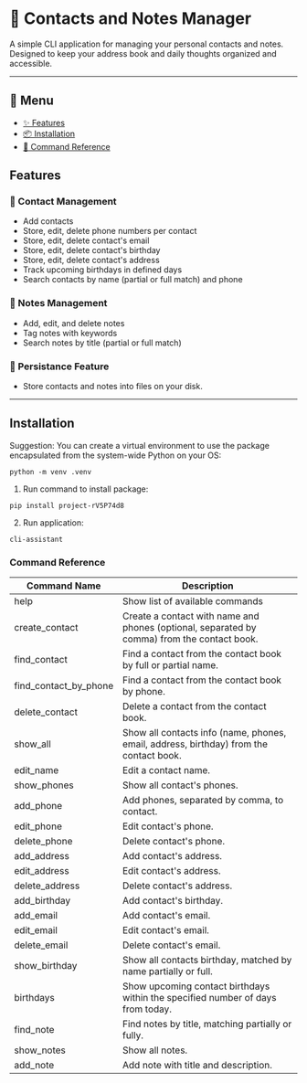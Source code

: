 # 📒 Contacts and Notes Manager

A simple CLI application for managing your personal contacts and notes. Designed to keep your address book and daily thoughts organized and accessible.

---

## 📌 Menu

- [✨ Features](#features)
- [📦 Installation](#installation)
- [📘 Command Reference](#command-reference)

## Features
### 👥 Contact Management
- Add contacts
- Store, edit, delete phone numbers per contact
- Store, edit, delete contact's email
- Store, edit, delete contact's birthday
- Store, edit, delete contact's address
- Track upcoming birthdays in defined days
- Search contacts by name (partial or full match) and phone

### 📝 Notes Management
- Add, edit, and delete notes
- Tag notes with keywords
- Search notes by title (partial or full match)

### 💾  Persistance Feature
- Store contacts and notes into files on your disk.

---

## Installation

Suggestion: You can create a virtual environment to use the package encapsulated from the system-wide Python on your OS:
```shell
python -m venv .venv
```

1. Run command to install package:
```shell
pip install project-rV5P74d8
```

2. Run application:
```shell
cli-assistant
```

### Command Reference

| Command Name          | Description                                                                                 |
|-----------------------|---------------------------------------------------------------------------------------------|
| help                  | Show list of available commands                                                             |
| create_contact        | Create a contact with name and phones (optional, separated by comma) from the contact book. |
| find_contact          | Find a contact from the contact book by full or partial name.                               |
| find_contact_by_phone | Find a contact from the contact book by phone.                                              |
| delete_contact        | Delete a contact from the contact book.                                                     |
| show_all              | Show all contacts info (name, phones, email, address, birthday) from the contact book.      |
| edit_name             | Edit a contact name.                                                                        |
| show_phones           | Show all contact's phones.                                                                  |
| add_phone             | Add phones, separated by comma, to contact.                                                 |
| edit_phone            | Edit contact's phone.                                                                       |
| delete_phone          | Delete contact's phone.                                                                     |
| add_address           | Add contact's address.                                                                      |
| edit_address          | Edit contact's address.                                                                     |
| delete_address        | Delete contact's address.                                                                   |
| add_birthday          | Add contact's birthday.                                                                     |
| add_email             | Add contact's email.                                                                        |
| edit_email            | Edit contact's email.                                                                       |
| delete_email          | Delete contact's email.                                                                     |
| show_birthday         | Show all contacts birthday, matched by name partially or full.                              |
| birthdays             | Show upcoming contact birthdays within the specified number of days from today.             |
| find_note             | Find notes by title, matching partially or fully.                                           |
| show_notes            | Show all notes.                                                                             |
| add_note              | Add note with title and description.                                                        |
